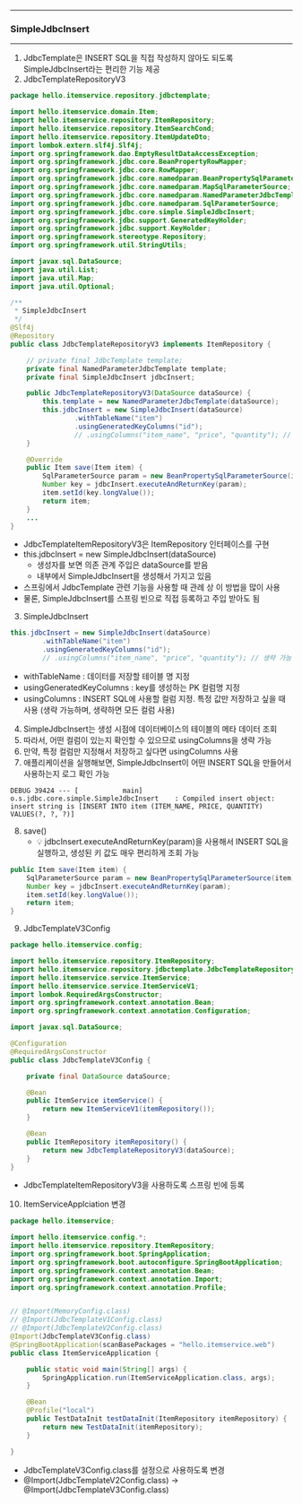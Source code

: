 -----
### SimpleJdbcInsert
-----
1. JdbcTemplate은 INSERT SQL을 직접 작성하지 않아도 되도록 SimpleJdbcInsert라는 편리한 기능 제공
2. JdbcTemplateRepositoryV3
```java
package hello.itemservice.repository.jdbctemplate;

import hello.itemservice.domain.Item;
import hello.itemservice.repository.ItemRepository;
import hello.itemservice.repository.ItemSearchCond;
import hello.itemservice.repository.ItemUpdateDto;
import lombok.extern.slf4j.Slf4j;
import org.springframework.dao.EmptyResultDataAccessException;
import org.springframework.jdbc.core.BeanPropertyRowMapper;
import org.springframework.jdbc.core.RowMapper;
import org.springframework.jdbc.core.namedparam.BeanPropertySqlParameterSource;
import org.springframework.jdbc.core.namedparam.MapSqlParameterSource;
import org.springframework.jdbc.core.namedparam.NamedParameterJdbcTemplate;
import org.springframework.jdbc.core.namedparam.SqlParameterSource;
import org.springframework.jdbc.core.simple.SimpleJdbcInsert;
import org.springframework.jdbc.support.GeneratedKeyHolder;
import org.springframework.jdbc.support.KeyHolder;
import org.springframework.stereotype.Repository;
import org.springframework.util.StringUtils;

import javax.sql.DataSource;
import java.util.List;
import java.util.Map;
import java.util.Optional;

/**
 * SimpleJdbcInsert
 */
@Slf4j
@Repository
public class JdbcTemplateRepositoryV3 implements ItemRepository {

    // private final JdbcTemplate template;
    private final NamedParameterJdbcTemplate template;
    private final SimpleJdbcInsert jdbcInsert;

    public JdbcTemplateRepositoryV3(DataSource dataSource) {
        this.template = new NamedParameterJdbcTemplate(dataSource);
        this.jdbcInsert = new SimpleJdbcInsert(dataSource)
                .withTableName("item")
                .usingGeneratedKeyColumns("id");
                // .usingColumns("item_name", "price", "quantity"); // 생략 가능
    }

    @Override
    public Item save(Item item) {
        SqlParameterSource param = new BeanPropertySqlParameterSource(item);
        Number key = jdbcInsert.executeAndReturnKey(param);
        item.setId(key.longValue());
        return item;
    }
    ...
}
```
  - JdbcTemplateItemRepositoryV3은 ItemRepository 인터페이스를 구현
  - this.jdbcInsert = new SimpleJdbcInsert(dataSource)
    + 생성자를 보면 의존 관계 주입은 dataSource를 받음
    + 내부에서 SimpleJdbcInsert을 생성해서 가지고 있음
  - 스프링에서 JdbcTemplate 관련 기능을 사용할 때 관례 상 이 방법을 많이 사용
  - 물론, SimpleJdbcInsert를 스프링 빈으로 직접 등록하고 주입 받아도 됨

3. SimpleJdbcInsert
```java
this.jdbcInsert = new SimpleJdbcInsert(dataSource)
        .withTableName("item")
        .usingGeneratedKeyColumns("id");
        // .usingColumns("item_name", "price", "quantity"); // 생략 가능
```
  - withTableName : 데이터를 저장할 테이블 명 지정
  - usingGeneratedKeyColumns : key를 생성하는 PK 컬럼명  지정
  - usingColumns : INSERT SQL에 사용할 컬럼 지정. 특정 값만 저장하고 싶을 때 사용 (생략 가능하며, 생략하면 모든 컬럼 사용)

4. SimpleJdbcInsert는 생성 시점에 데이터베이스의 테이블의 메타 데이터 조회
5. 따라서, 어떤 컬럼이 있는지 확인할 수 있으므로 usingColumns을 생략 가능
6. 만약, 특정 컬럼만 지정해서 저장하고 싶다면 usingColumns 사용
7. 애플리케이션을 실행해보면, SimpleJdbcInsert이 어떤 INSERT SQL을 만들어서 사용하는지 로그 확인 가능
```
DEBUG 39424 --- [           main] o.s.jdbc.core.simple.SimpleJdbcInsert    : Compiled insert object: insert string is [INSERT INTO item (ITEM_NAME, PRICE, QUANTITY) VALUES(?, ?, ?)]
```

8. save()
   - 💡 jdbcInsert.executeAndReturnKey(param)을 사용해서 INSERT SQL을 실행하고, 생성된 키 값도 매우 편리하게 조회 가능
```java
public Item save(Item item) {
    SqlParameterSource param = new BeanPropertySqlParameterSource(item);
    Number key = jdbcInsert.executeAndReturnKey(param);
    item.setId(key.longValue());
    return item;
}
```

9. JdbcTemplateV3Config
```java
package hello.itemservice.config;

import hello.itemservice.repository.ItemRepository;
import hello.itemservice.repository.jdbctemplate.JdbcTemplateRepositoryV3;
import hello.itemservice.service.ItemService;
import hello.itemservice.service.ItemServiceV1;
import lombok.RequiredArgsConstructor;
import org.springframework.context.annotation.Bean;
import org.springframework.context.annotation.Configuration;

import javax.sql.DataSource;

@Configuration
@RequiredArgsConstructor
public class JdbcTemplateV3Config {

    private final DataSource dataSource;

    @Bean
    public ItemService itemService() {
        return new ItemServiceV1(itemRepository());
    }

    @Bean
    public ItemRepository itemRepository() {
        return new JdbcTemplateRepositoryV3(dataSource);
    }
}
```
  - JdbcTemplateItemRepositoryV3을 사용하도록 스프링 빈에 등록

10. ItemServiceApplciation 변경
```java
package hello.itemservice;

import hello.itemservice.config.*;
import hello.itemservice.repository.ItemRepository;
import org.springframework.boot.SpringApplication;
import org.springframework.boot.autoconfigure.SpringBootApplication;
import org.springframework.context.annotation.Bean;
import org.springframework.context.annotation.Import;
import org.springframework.context.annotation.Profile;


// @Import(MemoryConfig.class)
// @Import(JdbcTemplateV1Config.class)
// @Import(JdbcTemplateV2Config.class)
@Import(JdbcTemplateV3Config.class)
@SpringBootApplication(scanBasePackages = "hello.itemservice.web")
public class ItemServiceApplication {

	public static void main(String[] args) {
		SpringApplication.run(ItemServiceApplication.class, args);
	}

	@Bean
	@Profile("local")
	public TestDataInit testDataInit(ItemRepository itemRepository) {
		return new TestDataInit(itemRepository);
	}

}
```
  - JdbcTemplateV3Config.class를 설정으로 사용하도록 변경
  - @Import(JdbcTemplateV2Config.class) → @Import(JdbcTemplateV3Config.class)
